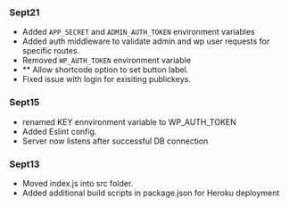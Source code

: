 ### Sept21
- Added `APP_SECRET` and `ADMIN_AUTH_TOKEN` environment variables 
- Added auth middleware to validate admin and wp user requests for specific routes.
- Removed `WP_AUTH_TOKEN` environment variable
- ** Allow shortcode option to set button label.
- Fixed issue with login for exisiting publickeys. 
  
### Sept15
- renamed KEY ennvironment variable to WP_AUTH_TOKEN
- Added Eslint config.
- Server now listens after successful DB connection


### Sept13
- Moved index.js into src folder.
- Added additional build scripts in package.json for Heroku deployment
